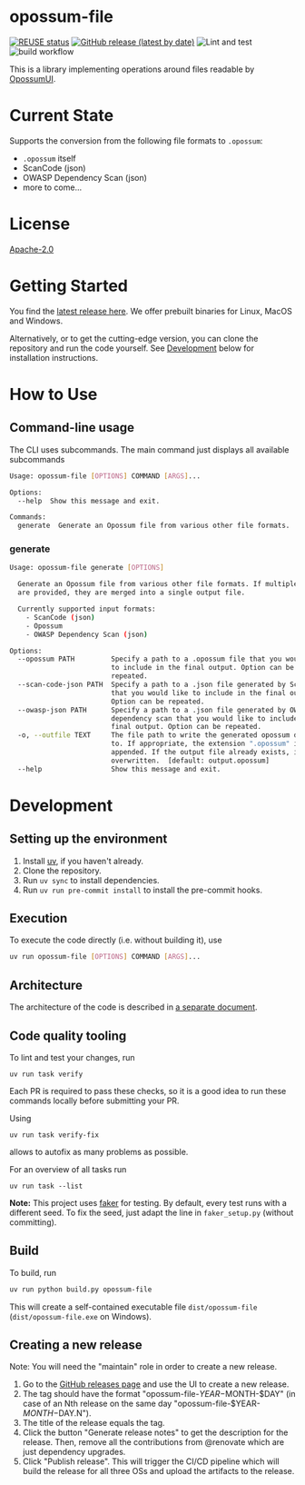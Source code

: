 <!--
SPDX-FileCopyrightText: TNG Technology Consulting GmbH <https://www.tngtech.com>

SPDX-License-Identifier: Apache-2.0
-->

# opossum-file

[![REUSE status](https://api.reuse.software/badge/git.fsfe.org/reuse/api)](https://api.reuse.software/info/git.fsfe.org/reuse/api)
[![GitHub release (latest by date)](https://img.shields.io/github/v/release/opossum-tool/opossum-file)](https://github.com/opossum-tool/opossum-file/releases/latest)
![Lint and test](https://github.com/opossum-tool/opossum-file/actions/workflows/lint_and_run_tests.yml/badge.svg)
![build workflow](https://github.com/opossum-tool/opossum-file/actions/workflows/build-and-e2e-test.yml/badge.svg)

This is a library implementing operations around files readable by [OpossumUI](https://github.com/opossum-tool/OpossumUI/).

# Current State

Supports the conversion from the following file formats to `.opossum`:

- `.opossum` itself
- ScanCode (json)
- OWASP Dependency Scan (json)
- more to come...

# License

[Apache-2.0](LICENSE)

# Getting Started

You find the [latest release here](https://github.com/opossum-tool/opossum-file/releases/latest). We offer prebuilt binaries for Linux, MacOS and Windows.

Alternatively, or to get the cutting-edge version, you can clone the repository and run the code yourself. See [Development](#development) below for installation instructions.

# How to Use

## Command-line usage

The CLI uses subcommands. The main command just displays all available subcommands

```bash
Usage: opossum-file [OPTIONS] COMMAND [ARGS]...

Options:
  --help  Show this message and exit.

Commands:
  generate  Generate an Opossum file from various other file formats.
```

### generate

```bash
Usage: opossum-file generate [OPTIONS]

  Generate an Opossum file from various other file formats. If multiple files
  are provided, they are merged into a single output file.

  Currently supported input formats:
    - ScanCode (json)
    - Opossum
    - OWASP Dependency Scan (json)

Options:
  --opossum PATH         Specify a path to a .opossum file that you would like
                         to include in the final output. Option can be
                         repeated.
  --scan-code-json PATH  Specify a path to a .json file generated by ScanCode
                         that you would like to include in the final output.
                         Option can be repeated.
  --owasp-json PATH      Specify a path to a .json file generated by OWASP
                         dependency scan that you would like to include in the
                         final output. Option can be repeated.
  -o, --outfile TEXT     The file path to write the generated opossum document
                         to. If appropriate, the extension ".opossum" is
                         appended. If the output file already exists, it is
                         overwritten.  [default: output.opossum]
  --help                 Show this message and exit.
```

# Development

## Setting up the environment

1. Install [uv](https://docs.astral.sh/uv/), if you haven't already.
1. Clone the repository.
1. Run `uv sync` to install dependencies.
1. Run `uv run pre-commit install` to install the pre-commit hooks.

## Execution

To execute the code directly (i.e. without building it), use

```bash
uv run opossum-file [OPTIONS] COMMAND [ARGS]...
```

## Architecture

The architecture of the code is described in [a separate document](docs/architecture.md).

## Code quality tooling

To lint and test your changes, run

```shell
uv run task verify
```

Each PR is required to pass these checks, so it is a good idea to run these commands locally before submitting your PR.

Using

```shell
uv run task verify-fix 
```

allows to autofix as many problems as possible.

For an overview of all tasks run

```shell
uv run task --list
```

**Note:** This project uses [faker](https://faker.readthedocs.io/en/master/) for testing. By default, every test runs with a different seed. To fix the seed, just adapt the line in `faker_setup.py` (without committing).

## Build

To build, run

```bash
uv run python build.py opossum-file
```

This will create a self-contained executable file `dist/opossum-file` (`dist/opossum-file.exe` on Windows).

## Creating a new release

Note: You will need the "maintain" role in order to create a new release.

1. Go to the [GitHub releases page](https://github.com/opossum-tool/opossum-file/releases/new) and use the UI to create a new release.
1. The tag should have the format "opossum-file-$YEAR-$MONTH-$DAY" (in case of an Nth release on the same day "opossum-file-$YEAR-$MONTH-$DAY.N").
1. The title of the release equals the tag.
1. Click the button "Generate release notes" to get the description for the release. Then, remove all the contributions from @renovate which are just dependency upgrades.
1. Click "Publish release". This will trigger the CI/CD pipeline which will build the release for all three OSs and upload the artifacts to the release.
